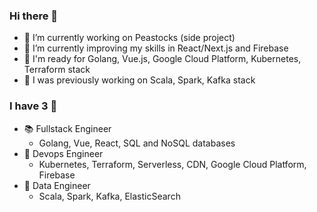 ### Hi there 👋

<!--
**anthonysyk/anthonysyk** is a ✨ _special_ ✨ repository because its `README.md` (this file) appears on your GitHub profile.

Here are some ideas to get you started:

- 🔭 I’m currently working on ...
- 🌱 I’m currently learning ...
- 👯 I’m looking to collaborate on ...
- 🤔 I’m looking for help with ...
- 💬 Ask me about ...
- 📫 How to reach me: ...
- 😄 Pronouns: ...
- ⚡ Fun fact: ...
-->

- 🔭 I’m currently working on Peastocks (side project)
- 🌱 I’m currently improving my skills in React/Next.js and Firebase
- 🎯 I'm ready for Golang, Vue.js, Google Cloud Platform, Kubernetes, Terraform stack
- 📖 I was previously working on Scala, Spark, Kafka stack


### I have 3 🧢
- 📚 Fullstack Engineer
  - Golang, Vue, React, SQL and NoSQL databases
- 🤖 Devops Engineer
  - Kubernetes, Terraform, Serverless, CDN, Google Cloud Platform, Firebase
- 👷 Data Engineer 
  - Scala, Spark, Kafka, ElasticSearch
